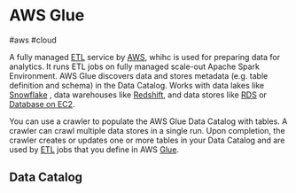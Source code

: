 # AWS Glue
#aws #cloud 

A fully managed [ETL](Software%20Engineering/Datastores/Big%20Data/ETL.md) service by [AWS](Cloud%20Computing/AWS/AWS.md), whihc is used for preparing data for analytics. It runs ETL jobs on fully managed scale-out Apache Spark Environment.  AWS Glue discovers data and stores metadata (e.g. table definition and schema) in the Data Catalog. Works with data lakes like [Snowflake](Snowflake) , data warehouses like [Redshift](Cloud%20Computing/AWS/Databases/Redshift.md), and data stores like [RDS](Cloud%20Computing/AWS/Databases/RDS.md) or [Database on EC2](Cloud%20Computing/AWS/Databases/Database%20on%20EC2.md). 



You can use a crawler to populate the AWS Glue Data Catalog with tables. A crawler can crawl multiple data stores in a single run. Upon completion, the crawler creates or updates one or more tables in your Data Catalog and are used by [ETL](Software%20Engineering/Datastores/Big%20Data/ETL.md) jobs that you define in AWS [Glue](Cloud%20Computing/AWS/Databases/Glue.md).


## Data Catalog